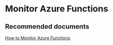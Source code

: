 <properties
	pageTitle="Monitor Azure Functions"
	description="Monitor Azure Functions"
	service="microsoft.web"
	resource="functions"
	authors="shrahman"
	displayOrder=""
	selfHelpType="generic"
	supportTopicIds="32598332"
	resourceTags=""
	productPesIds="16072"
	cloudEnvironments="public, Fairfax"
	articleId="505bf069-145a-4530-9f9c-eb3dc71f272e"
	ownershipId="Compute_AppService"
/>

# Monitor Azure Functions

## **Recommended documents**

[How to Monitor Azure Functions](https://docs.microsoft.com/azure/azure-functions/functions-monitoring)<br>
